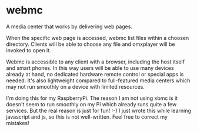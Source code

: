 webmc
=====

A media center that works by delivering web pages.

When the specific web page is accessed, webmc list files within a choosen directory. Clients will be able to choose any file and omxplayer will be invoked to open it.

Webmc is accessible to any client with a browser, including the host itself and smart phones. In this way users will be able to use many devices already at hand, no dedicated hardware remote control or special apps is needed. It's also lightweight compared to full-featured media centers which may not run smoothly on a device with limited resources.

I'm doing this for my RaspberryPi. The reason I am not using xbmc is it doesn't seem to run smoothly on my Pi which already runs quite a few services. But the real reason is just for fun! :-)  I just wrote this while learning javascript and js, so this is not well-written. Feel free to correct my mistakes!
